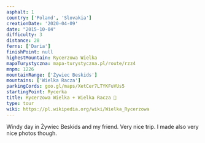 ```yaml
---
asphalt: 1
country: ['Poland', 'Slovakia']
creationDate: '2020-04-09'
date: "2015-10-04"
difficulty: 3
distance: 28
ferns: ['Daria']
finishPoint: null
highestMountain: Rycerzowa Wielka
mapaTurystyczna: mapa-turystyczna.pl/route/rzz4
mnpm: 1226
mountainRange: ['Żywiec Beskids']
mountains: ['Wielka Racza']
parkingCords: goo.gl/maps/XetCer7LTYKFuVUs5
startingPoint: Rycerka
title: Rycerzowa Wielka + Wielka Racza 🍃
type: tour
wiki: https://pl.wikipedia.org/wiki/Wielka_Rycerzowa
---
```


Windy day in Żywiec Beskids and my friend. Very nice trip. I made also very nice photos though.
